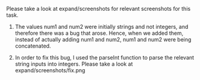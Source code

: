 Please take a look at expand/screenshots for relevant screenshots for this task.

1. The values num1 and num2 were initially strings and not integers, and therefore there was a bug that arose. Hence, when we added them, instead of actually adding num1 and num2, num1 and num2 were being concatenated.

2. In order to fix this bug, I used the parseInt function to parse the relevant string inputs into integers. Please take a look at expand/screenshots/fix.png

